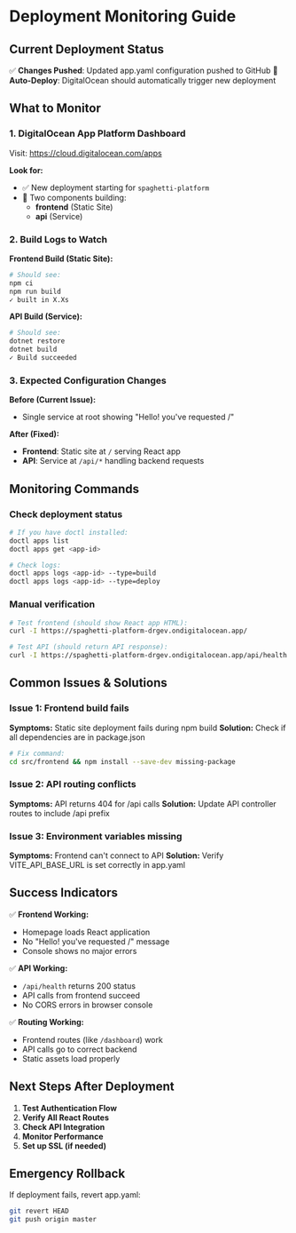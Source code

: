 # Deployment Monitoring Guide

## Current Deployment Status

✅ **Changes Pushed**: Updated app.yaml configuration pushed to GitHub
🔄 **Auto-Deploy**: DigitalOcean should automatically trigger new deployment

## What to Monitor

### 1. DigitalOcean App Platform Dashboard

Visit: <https://cloud.digitalocean.com/apps>

**Look for:**

- ✅ New deployment starting for `spaghetti-platform`
- 🔄 Two components building:
  - **frontend** (Static Site)
  - **api** (Service)

### 2. Build Logs to Watch

**Frontend Build (Static Site):**

```bash
# Should see:
npm ci
npm run build
✓ built in X.Xs
```

**API Build (Service):**

```bash
# Should see:
dotnet restore
dotnet build
✓ Build succeeded
```

### 3. Expected Configuration Changes

**Before (Current Issue):**

- Single service at root showing "Hello! you've requested /"

**After (Fixed):**

- **Frontend**: Static site at `/` serving React app
- **API**: Service at `/api/*` handling backend requests

## Monitoring Commands

### Check deployment status

```bash
# If you have doctl installed:
doctl apps list
doctl apps get <app-id>

# Check logs:
doctl apps logs <app-id> --type=build
doctl apps logs <app-id> --type=deploy
```

### Manual verification

```bash
# Test frontend (should show React app HTML):
curl -I https://spaghetti-platform-drgev.ondigitalocean.app/

# Test API (should return API response):
curl -I https://spaghetti-platform-drgev.ondigitalocean.app/api/health
```

## Common Issues & Solutions

### Issue 1: Frontend build fails

**Symptoms:** Static site deployment fails during npm build
**Solution:** Check if all dependencies are in package.json

```bash
# Fix command:
cd src/frontend && npm install --save-dev missing-package
```

### Issue 2: API routing conflicts

**Symptoms:** API returns 404 for /api calls
**Solution:** Update API controller routes to include /api prefix

### Issue 3: Environment variables missing

**Symptoms:** Frontend can't connect to API
**Solution:** Verify VITE_API_BASE_URL is set correctly in app.yaml

## Success Indicators

✅ **Frontend Working:**

- Homepage loads React application
- No "Hello! you've requested /" message
- Console shows no major errors

✅ **API Working:**

- `/api/health` returns 200 status
- API calls from frontend succeed
- No CORS errors in browser console

✅ **Routing Working:**

- Frontend routes (like `/dashboard`) work
- API calls go to correct backend
- Static assets load properly

## Next Steps After Deployment

1. **Test Authentication Flow**
2. **Verify All React Routes**
3. **Check API Integration**
4. **Monitor Performance**
5. **Set up SSL (if needed)**

## Emergency Rollback

If deployment fails, revert app.yaml:

```bash
git revert HEAD
git push origin master
```
